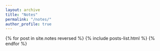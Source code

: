 ```yaml
---
layout: archive
title: "Notes"
permalink: "/notes/"
author_profile: true
---
```

{% for post in site.notes reversed  %}
  {% include posts-list.html %}
{% endfor %}
